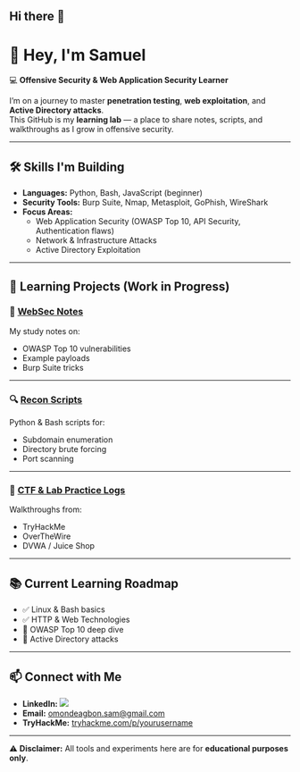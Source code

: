 ## Hi there 👋

# 👋 Hey, I'm Samuel

💻 **Offensive Security & Web Application Security Learner**

I’m on a journey to master **penetration testing**, **web exploitation**, and **Active Directory attacks**.  
This GitHub is my **learning lab** — a place to share notes, scripts, and walkthroughs as I grow in offensive security.

---

## 🛠 Skills I'm Building
- **Languages:** Python, Bash, JavaScript (beginner)
- **Security Tools:** Burp Suite, Nmap, Metasploit, GoPhish, WireShark
- **Focus Areas:**
  - Web Application Security (OWASP Top 10, API Security, Authentication flaws)
  - Network & Infrastructure Attacks
  - Active Directory Exploitation

---

## 📂 Learning Projects (Work in Progress)

### 📖 [WebSec Notes](https://github.com/sofcyber/websec-notes)
My study notes on:
- OWASP Top 10 vulnerabilities
- Example payloads
- Burp Suite tricks

---

### 🔍 [Recon Scripts](https://github.com/sofcyber/recon-scripts)
Python & Bash scripts for:
- Subdomain enumeration
- Directory brute forcing
- Port scanning

---

### 🎯 [CTF & Lab Practice Logs](https://github.com/yourusername/ctf-logs)
Walkthroughs from:
- TryHackMe
- OverTheWire
- DVWA / Juice Shop

---

## 📚 Current Learning Roadmap
- ✅ Linux & Bash basics
- ✅ HTTP & Web Technologies
- 🔄 OWASP Top 10 deep dive
- 🔄 Active Directory attacks
  
---

## 📫 Connect with Me
- **LinkedIn:** <a href="https://www.linkedin.com/in/samuel-omondeagbon-8b2411253?lipi=urn%3Ali%3Apage%3Ad_flagship3_profile_view_base_contact_details%3BkdYaPCmyRhqZi1a6wS26Fw%3D%3D"><img src="https://img.shields.io/badge/-LinkedIn-0072b1?&style=for-the-badge&logo=linkedin&logoColor=white" /></a>
- **Email:** omondeagbon.sam@gmail.com
- **TryHackMe:** [tryhackme.com/p/yourusername](https://tryhackme.com/p/sonoffaith)

---

⚠️ **Disclaimer:** All tools and experiments here are for **educational purposes only**.
